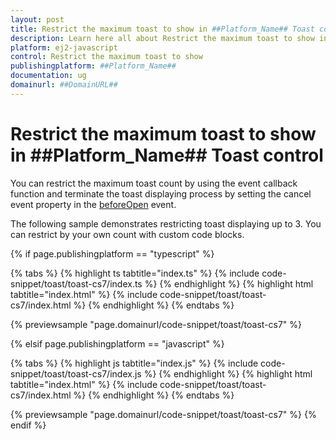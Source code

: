```yaml
---
layout: post
title: Restrict the maximum toast to show in ##Platform_Name## Toast control | Syncfusion
description: Learn here all about Restrict the maximum toast to show in Syncfusion ##Platform_Name## Toast control of Syncfusion Essential JS 2 and more.
platform: ej2-javascript
control: Restrict the maximum toast to show 
publishingplatform: ##Platform_Name##
documentation: ug
domainurl: ##DomainURL##
---
```


# Restrict the maximum toast to show in ##Platform_Name## Toast control

You can restrict the maximum toast count by using the event callback function and terminate the toast displaying process by setting the cancel event property in the [beforeOpen](../../api/toast/#beforeopen) event.

The following sample demonstrates restricting toast displaying up to 3. You can restrict by your own count with custom code blocks.

{% if page.publishingplatform == "typescript" %}

 {% tabs %}
{% highlight ts tabtitle="index.ts" %}
{% include code-snippet/toast/toast-cs7/index.ts %}
{% endhighlight %}
{% highlight html tabtitle="index.html" %}
{% include code-snippet/toast/toast-cs7/index.html %}
{% endhighlight %}
{% endtabs %}
        
{% previewsample "page.domainurl/code-snippet/toast/toast-cs7" %}

{% elsif page.publishingplatform == "javascript" %}

{% tabs %}
{% highlight js tabtitle="index.js" %}
{% include code-snippet/toast/toast-cs7/index.js %}
{% endhighlight %}
{% highlight html tabtitle="index.html" %}
{% include code-snippet/toast/toast-cs7/index.html %}
{% endhighlight %}
{% endtabs %}

{% previewsample "page.domainurl/code-snippet/toast/toast-cs7" %}
{% endif %}